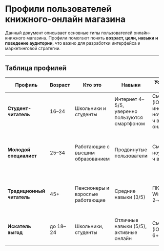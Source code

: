 # Профили пользователей книжного-онлайн магазина

Данный документ описывает основные типы пользователей онлайн-книжного магазина. Профили помогают понять **возраст, цели, навыки и поведение аудитории**, что важно для разработки интерфейса и маркетинговой стратегии.  

---

## Таблица профилей

| Профиль | Возраст | Кто это | Навыки | Устройства и среда | Основные цели | Поведение | Приоритет |
|---------|---------|---------|--------|--------------------|---------------|-----------|-----------|
| **Студент-читатель** | 16–24 | Школьники и студенты | Интернет 4–5/5, уверенно пользуются смартфоном | Смартфон (iOS/Android), иногда ноутбук; 4–6+ ч в день онлайн | Учёба, личное развитие, досуг | Чаще офлайн, онлайн хотят удобный поиск, оплату, доставку | Основная и самая многочисленная группа |
| **Молодой специалист** | 25–34 | Работающие с высшим образованием | Продвинутые пользователи | Смартфон + ноутбук/ПК; 6+ ч в день | Чтение для работы и саморазвития, удобный интерфейс без лишней рекламы | Покупают редко, но осознанно (под задачи) | Потенциально доходная группа |
| **Традиционный читатель** | 45+ | Пенсионеры и взрослые работающие | Средние навыки (3/5) | ПК/ноутбук, Windows/Linux; 2–4 ч в день | Чтение для отдыха; важны низкие цены и простой интерфейс | Онлайн редко, предпочитают офлайн-магазины | Малочисленная, но требует адаптированного интерфейса |
| **Искатель выгод** | до 18–24 | Школьники, студенты | Отличные навыки (5/5), активные онлайн | Смартфон (iOS/Android), 6+ ч в день | Ищут скидки, бонусы, акции, уведомления | Редко покупают, часто ищут бесплатные аналоги | Требовательная и малоприбыльная группа |
